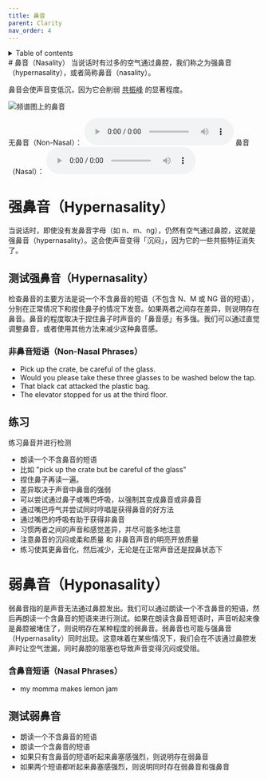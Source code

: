```yaml
---
title: 鼻音
parent: Clarity
nav_order: 4
---
```

<details closed markdown="block">
  <summary>
    Table of contents
  </summary>
{: .text-delta }
1. TOC
{:toc}
</details>
# 鼻音（Nasality）
当说话时有过多的空气通过鼻腔，我们称之为强鼻音（hypernasality），或者简称鼻音（nasality）。

鼻音会使声音变低沉，因为它会削弱 [共振峰](/wiki/pages/resonance/#formants) 的显著程度。

![频谱图上的鼻音](/img/spec-nasalcomparison.jpg)

无鼻音（Non-Nasal）：
<audio controls> <source src="/audio/nasality-without.ogg" type="audio/ogg"> Your browser does not support the audio element. </audio>
鼻音（Nasal）：
<audio controls> <source src="/audio/nasality-with.ogg" type="audio/ogg"> Your browser does not support the audio element. </audio>

# 强鼻音（Hyp**er**nasality）
当说话时，即使没有发鼻音字母（如 n、m、ng），仍然有空气通过鼻腔，这就是强鼻音（hypernasality）。这会使声音变得「沉闷」，因为它的一些共振特征消失了。

## 测试强鼻音（Hypernasality）
检查鼻音的主要方法是说一个不含鼻音的短语（不包含 N、M 或 NG 音的短语），分别在正常情况下和捏住鼻子的情况下发音。如果两者之间存在差异，则说明存在鼻音。鼻音的程度取决于捏住鼻子时声音的「鼻音感」有多强。我们可以通过直觉调整鼻音，或者使用其他方法来减少这种鼻音感。

### 非鼻音短语（Non-Nasal Phrases）
- Pick up the crate, be careful of the glass.
- Would you please take these three glasses to be washed below the tap.
- That black cat attacked the plastic bag.
- The elevator stopped for us at the third floor.

## 练习
练习鼻音并进行检测
- 朗读一个不含鼻音的短语
- 比如 "pick up the crate but be careful of the glass"
- 捏住鼻子再读一遍。
- 差异取决于声音中鼻音的强弱
- 可以尝试通过鼻子或嘴巴呼吸，以强制其变成鼻音或非鼻音
- 通过嘴巴呼气并尝试同时哼唱是获得鼻音的好方法
- 通过嘴巴的呼吸有助于获得非鼻音
- 习惯两者之间的声音和感觉差异，并尽可能多地注意
- 注意鼻音的沉闷或柔和质量 和 非鼻音声音的明亮开放质量
- 练习使其更鼻音化，然后减少，无论是在正常声音还是捏鼻状态下

# 弱鼻音（Hyp**o**nasality）
弱鼻音指的是声音无法通过鼻腔发出。我们可以通过朗读一个不含鼻音的短语，然后再朗读一个含鼻音的短语来进行测试。如果在朗读含鼻音短语时，声音听起来像是鼻腔被堵住了，则说明存在某种程度的弱鼻音。弱鼻音也可能与强鼻音（Hypernasality）同时出现。这意味着在某些情况下，我们会在不该通过鼻腔发声时让空气泄漏，同时鼻腔的阻塞也导致声音变得沉闷或受阻。

### 含鼻音短语（Nasal Phrases）
- my momma makes lemon jam

## 测试弱鼻音
- 朗读一个不含鼻音的短语
- 朗读一个含鼻音的短语
- 如果只有含鼻音的短语听起来鼻塞感强烈，则说明存在弱鼻音
- 如果两个短语都听起来鼻塞感强烈，则说明同时存在弱鼻音和强鼻音

